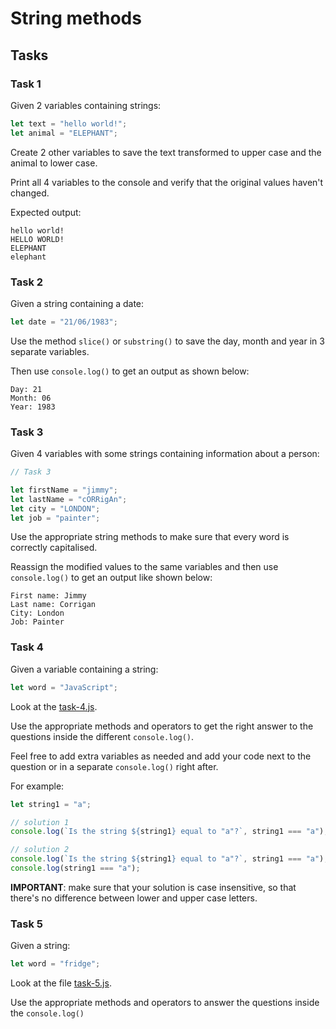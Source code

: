 # String methods

## Tasks

### Task 1

Given 2 variables containing strings:

```js
let text = "hello world!";
let animal = "ELEPHANT";
```

Create 2 other variables to save the text transformed to upper case and the animal to lower case.

Print all 4 variables to the console and verify that the original values haven't changed.

Expected output:
```plaintext
hello world!
HELLO WORLD!
ELEPHANT
elephant
```

### Task 2

Given a string containing a date:

```js
let date = "21/06/1983";
```

Use the method `slice()` or `substring()` to save the day, month and year in 3 separate variables.

Then use `console.log()` to get an output as shown below:

```plaintext
Day: 21
Month: 06
Year: 1983
```

### Task 3

Given 4 variables with some strings containing information about a person:

```js
// Task 3

let firstName = "jimmy";
let lastName = "cORRigAn";
let city = "LONDON";
let job = "painter";
```

Use the appropriate string methods to make sure that every word is correctly capitalised.

Reassign the modified values to the same variables and then use `console.log()` to get an output like shown below:

```plaintext
First name: Jimmy
Last name: Corrigan
City: London
Job: Painter
```

### Task 4

Given a variable containing a string:

```js
let word = "JavaScript";
```

Look at the [task-4.js](task-4.js).

Use the appropriate methods and operators to get the right answer to the questions inside the different `console.log()`.

Feel free to add extra variables as needed and add your code next to the question or in a separate `console.log()` right after.

For example:

```js
let string1 = "a";

// solution 1
console.log(`Is the string ${string1} equal to "a"?`, string1 === "a");

// solution 2
console.log(`Is the string ${string1} equal to "a"?`, string1 === "a");
console.log(string1 === "a");
```

**IMPORTANT**: make sure that your solution is case insensitive, so that there's no difference between lower and upper case letters.

### Task 5

Given a string:

```js
let word = "fridge";
```

Look at the file [task-5.js](task-5.js). 

Use the appropriate methods and operators to answer the questions inside the `console.log()`